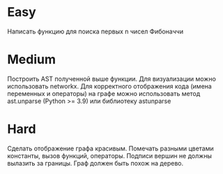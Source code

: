 # Easy  
Написать функцию для поиска первых n чисел Фибоначчи

# Medium  
Построить AST полученной выше функции. Для визуализации можно использовать networkx. Для корректного отображения кода (имена переменных и операторы) на графе можно использовать метод ast.unparse (Python >= 3.9) или библиотеку astunparse

# Hard  
Сделать отображение графа красивым. Помечать разными цветами константы, вызов функций, операторы. Подписи вершин не должны вылазить за границы. Граф должен быть похож на дерево.

